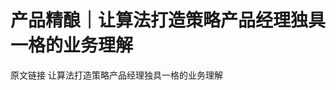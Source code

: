 # 产品精酿｜让算法打造策略产品经理独具一格的业务理解

<ResourceGroupTitle>原文链接</ResourceGroupTitle>
<BadgeLink colorScheme='blue' badgeText='产品精酿' href='https://mp.weixin.qq.com/s/VbEtqyknXOEM1lINopO6Vw'>让算法打造策略产品经理独具一格的业务理解</BadgeLink>